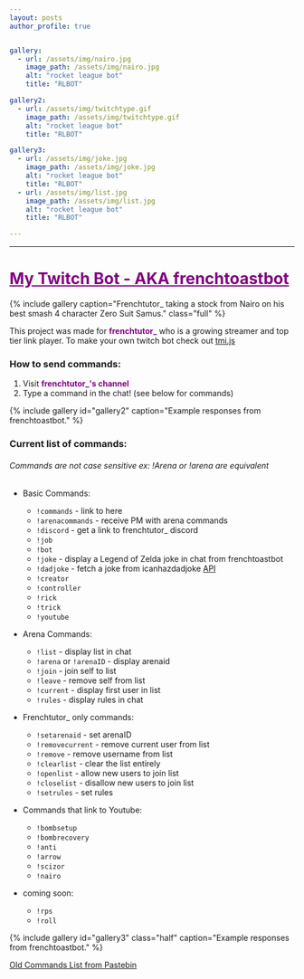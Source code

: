 ```yaml
---
layout: posts
author_profile: true


gallery:
  - url: /assets/img/nairo.jpg 
    image_path: /assets/img/nairo.jpg
    alt: "rocket league bot"
    title: "RLBOT"

gallery2:
  - url: /assets/img/twitchtype.gif 
    image_path: /assets/img/twitchtype.gif
    alt: "rocket league bot"
    title: "RLBOT"

gallery3:
  - url: /assets/img/joke.jpg 
    image_path: /assets/img/joke.jpg
    alt: "rocket league bot"
    title: "RLBOT"
  - url: /assets/img/list.jpg 
    image_path: /assets/img/list.jpg 
    alt: "rocket league bot"
    title: "RLBOT"  

---
```

___

# <a style="color: purple" href ="https://twitch.tv/frenchtutor_"> My Twitch Bot - AKA frenchtoastbot </a> 

{% include gallery caption="Frenchtutor_ taking a stock from Nairo on his best smash 4 character Zero Suit Samus." class="full" %}  

This project was made for **<a style="color: purple; text-decoration:none" href ="https://twitch.tv/frenchtutor_"> frenchtutor_</a>** who is a growing streamer and top tier link player. To make your own twitch bot check out [tmi.js][1]

### How to send commands:
1. Visit **<a style="color: purple; text-decoration:none" href ="https://twitch.tv/frenchtutor_"> frenchtutor_'s channel </a>**
2. Type a command in the chat! (see below for commands)

{% include gallery id="gallery2" caption="Example responses from frenchtoastbot." %}


### Current list of commands:  
###### Commands are not case sensitive ex: !Arena or !arena are equivalent
 
* Basic Commands:
    * `!commands` - link to here
    * `!arenacommands` - receive PM with arena commands
    * `!discord` - get a link to frenchtutor_ discord
    * `!job` 
    * `!bot`
    * `!joke` - display a Legend of Zelda joke in chat from frenchtoastbot
    * `!dadjoke` - fetch a joke from icanhazdadjoke [API](https://icanhazdadjoke.com/)
    * `!creator`
    * `!controller`
    * `!rick`
    * `!trick`
    * `!youtube`

* Arena Commands:
    * `!list` - display list in chat
    * `!arena` or `!arenaID` - display arenaid
    * `!join` - join self to list
    * `!leave` - remove self from list
    * `!current` - display first user in list
    * `!rules` - display rules in chat
* Frenchtutor_ only commands:
    * `!setarenaid` <arenaid> - set arenaID
    * `!removecurrent` - remove current user from list
    * `!remove` <username> - remove username from list
    * `!clearlist` - clear the list entirely
    * `!openlist` - allow new users to join list
    * `!closelist` - disallow new users to join list
    * `!setrules`  - set rules
 
* Commands that link to Youtube:
    * `!bombsetup`
    * `!bombrecovery`
    * `!anti`
    * `!arrow`
    * `!scizor`
    * `!nairo`
 
* coming soon:
    * `!rps`
    * `!roll`


{% include gallery id="gallery3" class="half" caption="Example responses from frenchtoastbot." %}

[1]: <https://docs.tmijs.org/>

[Old Commands List from Pastebin](https://pastebin.com/dbZbbP9m)